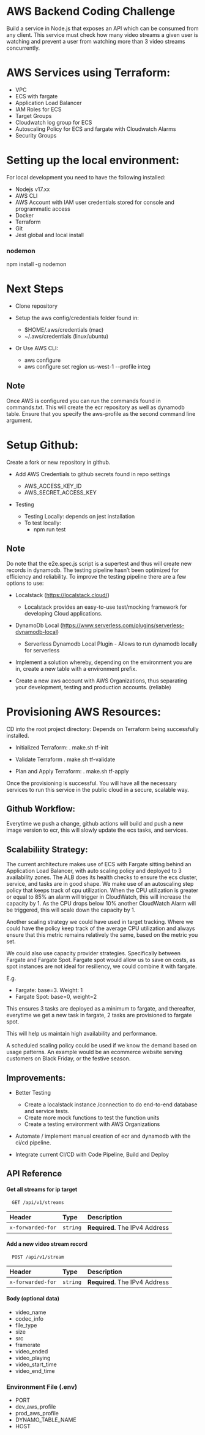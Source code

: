 
# AWS Backend Coding Challenge

Build a service in Node.js that exposes an API which can be consumed from any client. This service must check how many video streams a given user is watching and prevent a user from watching more than 3 video streams concurrently.

# AWS Services using Terraform:
- VPC
- ECS with fargate
- Application Load Balancer
- IAM Roles for ECS
- Target Groups
- Cloudwatch log group for ECS
- Autoscaling Policy for ECS and fargate with Cloudwatch Alarms
- Security Groups

# Setting up the local environment:

For local development you need to have the following installed:

- Nodejs v17.xx
- AWS CLI
- AWS Account with IAM user credentials stored for console and programmatic access
- Docker
- Terraform
- Git
- Jest global and local install


### nodemon
npm install -g nodemon

# Next Steps

- Clone repository
- Setup the aws config/credentials folder found in:
    - $HOME/.aws/credentials (mac)
    - ~/.aws/credentials (linux/ubuntu)

- Or Use AWS CLI:
    - aws configure
    - aws configure set region us-west-1 --profile integ


## Note
Once AWS is configured you can run the commands found in commands.txt. This will create the ecr repository as well as dynamodb table. Ensure that you specify the aws-profile as the second command line argument.


# Setup Github:

Create a fork or new repository in github.

- Add AWS Credentials to github secrets found in repo settings
    - AWS_ACCESS_KEY_ID
    - AWS_SECRET_ACCESS_KEY

- Testing
    - Testing Locally: depends on jest installation
    - To test locally:
        - npm run test

## Note
Do note that the e2e.spec.js script is a supertest and thus will create new records in dynamodb. The testing pipeline hasn’t been optimized for efficiency and reliability. To improve the testing pipeline there are a few options to use:

- Localstack (https://localstack.cloud/)
    - Localstack provides an easy-to-use test/mocking framework for developing Cloud applications.

- DynamoDb Local (https://www.serverless.com/plugins/serverless-dynamodb-local)
    - Serverless Dynamodb Local Plugin - Allows to run dynamodb locally for serverless

- Implement a solution whereby, depending on the environment you are in, create a new table with a environment prefix.

- Create a new aws account with AWS Organizations, thus separating your development, testing and production accounts. (reliable)



# Provisioning AWS Resources:

CD into the root project directory: Depends on Terraform being successfully installed.

- Initialized Terraform:
    . make.sh tf-init

- Validate Terraform
    . make.sh tf-validate

- Plan and Apply Terraform:
    . make.sh tf-apply



Once the provisioning is successful. You will have all the necessary services to run this service in the public cloud in a secure, scalable way.


## Github Workflow:

Everytime we push a change, github actions will build and push a new image version to ecr, this will slowly update the ecs tasks, and services.



## Scalabiliity Strategy:


The current architecture makes use of ECS with Fargate sitting behind an Application Load Balancer, with auto scaling policy and deployed to 3 availability zones. The ALB does its health checks to ensure the ecs cluster, service, and tasks are in good shape. We make use of an autoscaling step policy that keeps track of cpu utilization. When the CPU utilization is greater or equal to 85% an alarm will trigger in CloudWatch, this will increase the capacity by 1. As the CPU drops below 10% another CloudWatch Alarm will be triggered, this will scale down the capacity by 1.	

Another scaling strategy we could have used in target tracking. Where we could have the policy keep track of the average CPU utilization and always ensure that this metric remains relatively the same, based on the metric you set.

We could also use capacity provider strategies. Specifically between Fargate and Fargate Spot. Fargate spot would allow us to save on costs, as spot instances are not ideal for resiliency, we could combine it with fargate.

E.g. 
- Fargate: base=3. Weight: 1
- Fargate Spot: base=0, weight=2

This ensures 3 tasks are deployed as a minimum to fargate, and thereafter, everytime we get a  new task in fargate, 2 tasks are provisioned to fargate spot.

This will help us maintain high availability and performance.

A scheduled scaling policy could be used if we know the demand based on usage patterns. An example would be an ecommerce website serving customers on Black Friday, or the festive season.



## Improvements:

- Better Testing
    - Create a localstack instance /connection to do end-to-end database and service tests.
    - Create more mock functions to test the function units
    - Create a testing environment with AWS Organizations

- Automate / implement manual creation of ecr and dynamodb with the ci/cd pipeline.
- Integrate current CI/CD with Code Pipeline, Build and Deploy




## API Reference

#### Get all streams for ip target

```http
  GET /api/v1/streams
```

| Header | Type     | Description                |
| :-------- | :------- | :------------------------- |
| `x-forwarded-for` | `string` | **Required**. The IPv4 Address |

#### Add a new video stream record

```http
  POST /api/v1/stream
```

| Header | Type     | Description                       |
| :-------- | :------- | :-------------------------------- |
| `x-forwarded-for`      | `string` | **Required**. The IPv4 Address |

#### Body (optional data)
- video_name
- codec_info
- file_type
- size
- src
- framerate
- video_ended
- video_playing
- video_start_time
- video_end_time

### Environment File (.env)

- PORT
- dev_aws_profile
- prod_aws_profile
- DYNAMO_TABLE_NAME
- HOST
